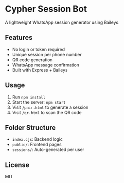# Cypher Session Bot

A lightweight WhatsApp session generator using Baileys.

## Features
- No login or token required
- Unique session per phone number
- QR code generation
- WhatsApp message confirmation
- Built with Express + Baileys

## Usage
1. Run `npm install`
2. Start the server: `npm start`
3. Visit `/pair.html` to generate a session
4. Visit `/qr.html` to scan the QR code

## Folder Structure
- `index.cjs`: Backend logic
- `public/`: Frontend pages
- `sessions/`: Auto-generated per user

## License
MIT
